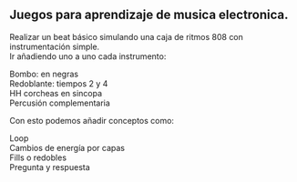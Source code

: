 ## Juegos para aprendizaje de musica electronica.

Realizar un beat básico simulando una caja de ritmos 808 con instrumentación simple.  
Ir añadiendo uno a uno cada instrumento:  


Bombo: en negras  
Redoblante: tiempos 2 y 4  
HH  corcheas en sincopa  
Percusión complementaria   

 
Con esto podemos añadir conceptos como:  

Loop   
Cambios de energía por capas     
Fills o redobles     
Pregunta y respuesta     

